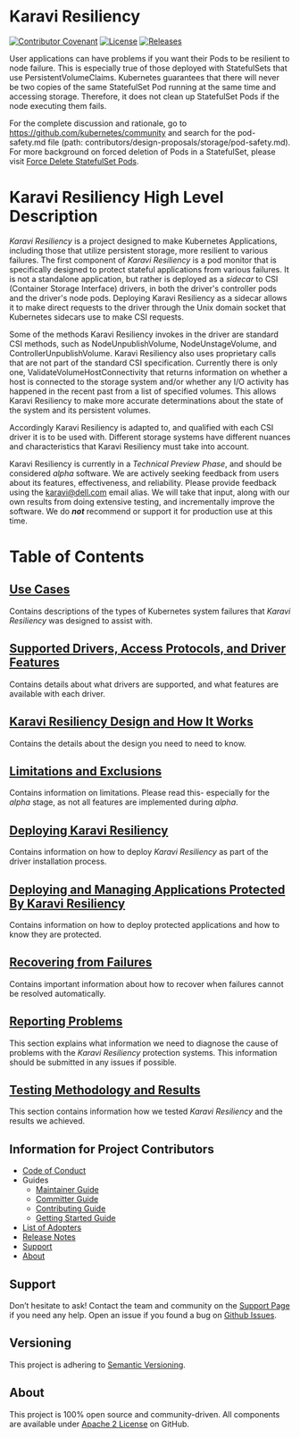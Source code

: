 <!--
Copyright (c) 2021 Dell Inc., or its subsidiaries. All Rights Reserved.

Licensed under the Apache License, Version 2.0 (the "License");
you may not use this file except in compliance with the License.
You may obtain a copy of the License at

    http://www.apache.org/licenses/LICENSE-2.0
-->

# Karavi Resiliency
[![Contributor Covenant](https://img.shields.io/badge/Contributor%20Covenant-v2.0%20adopted-ff69b4.svg)](docs/CODE_OF_CONDUCT.md)
[![License](https://img.shields.io/badge/License-Apache%202.0-blue.svg)](https://www.apache.org/licenses/LICENSE-2.0)
[![Releases](https://img.shields.io/badge/Releases-green.svg)](https://github.com/dell/karavi-resiliency/releases)

User applications can have problems if you want their Pods to be resilient to node failure. This is especially true of those deployed with StatefulSets that use PersistentVolumeClaims. Kubernetes guarantees that there will never be two copies of the same StatefulSet Pod running at the same time and accessing storage. Therefore, it does not clean up StatefulSet Pods if the node executing them fails.
 
For the complete discussion and rationale, go to https://github.com/kubernetes/community and search for the pod-safety.md file (path: contributors/design-proposals/storage/pod-safety.md).
For more background on forced deletion of Pods in a StatefulSet, please visit [Force Delete StatefulSet Pods](https://kubernetes.io/docs/tasks/run-application/force-delete-stateful-set-pod/#:~:text=In%20normal%20operation%20of%20a,1%20are%20alive%20and%20ready).

# Karavi Resiliency High Level Description

_Karavi Resiliency_ is a project designed to make Kubernetes Applications, including those that utilize persistent storage, more resilient to various failures. The first component of _Karavi Resiliency_ is a pod monitor that is specifically designed to protect stateful applications from various failures. It is not a standalone application, but rather is deployed as a _sidecar_ to CSI (Container Storage Interface) drivers, in both the driver's controller pods and the driver's node pods. Deploying Karavi Resiliency as a sidecar allows it to make direct requests to the driver through the Unix domain socket that Kubernetes sidecars use to make CSI requests.

Some of the methods Karavi Resiliency invokes in the driver are standard CSI methods, such as NodeUnpublishVolume, NodeUnstageVolume, and ControllerUnpublishVolume. Karavi Resiliency also uses proprietary calls that are not part of the standard CSI specification. Currently there is only one, ValidateVolumeHostConnectivity that returns information on whether a host is connected to the storage system and/or whether any I/O activity has happened in the recent past from a list of specified volumes. This allows Karavi Resiliency to make more accurate determinations about the state of the system and its persistent volumes.

Accordingly Karavi Resiliency is adapted to, and qualified with each CSI driver it is to be used with. Different storage systems have different nuances and characteristics that Karavi Resiliency must take into account.

Karavi Resiliency is currently in a _Technical Preview Phase_, and should be considered _alpha_ software. We are actively seeking feedback from users about its features, effectiveness, and reliability. Please provide feedback using the karavi@dell.com email alias. We will take that input, along with our own results from doing extensive testing, and incrementally improve the software. We do ***not*** recommend or support it for production use at this time.

# Table of Contents

## [Use Cases](docs/USE_CASES.md) 
Contains descriptions of the types of Kubernetes system failures that _Karavi Resiliency_ was designed to assist with. 

## [Supported Drivers, Access Protocols, and Driver Features](docs/SUPPORTED_DRIVERS.md)
Contains details about what drivers are supported, and what features are available with each driver.

## [Karavi Resiliency Design and How It Works](docs/DESIGN.md)
Contains the details about the design you need to need to know. 

## [Limitations and Exclusions](docs/LIMITATIONS.md)
Contains information on limitations. Please read this- especially for the _alpha_ stage, as not all features are implemented during _alpha_.

## [Deploying Karavi Resiliency](docs/DEPLOYING.md)
Contains information on how to deploy _Karavi Resiliency_ as part of the driver installation process.

## [Deploying and Managing Applications Protected By Karavi Resiliency](docs/APPLICATIONS.md)
Contains information on how to deploy protected applications and how to know they are protected.

## [Recovering from Failures](docs/RECOVERY.md)
Contains important information about how to recover when failures cannot be resolved automatically.

## [Reporting Problems](docs/PROBLEMS.md)
This section explains what information we need to diagnose the cause of problems with the _Karavi Resiliency_ protection systems. This information should be submitted in any issues if possible.

## [Testing Methodology and Results](docs/TESTING.md)
This section contains information how we tested _Karavi Resiliency_ and the results we achieved.

## Information for Project Contributors
- [Code of Conduct](./docs/CODE_OF_CONDUCT.md)
- Guides
    - [Maintainer Guide](./docs/MAINTAINER_GUIDE.md)
    - [Committer Guide](./docs/COMMITTER_GUIDE.md)
    - [Contributing Guide](./docs/CONTRIBUTING.md)
    - [Getting Started Guide](./docs/GETTING_STARTED_GUIDE.md)
- [List of Adopters](./ADOPTERS.md)
- [Release Notes](./docs/RELEASE_NOTES.md)
- [Support](#support)
- [About](#about)

## Support

Don’t hesitate to ask! Contact the team and community on the [Support Page](./docs/SUPPORT.md) if you need any help.
Open an issue if you found a bug on [Github Issues](https://github.com/dell/karavi-resiliency/issues).

## Versioning

This project is adhering to [Semantic Versioning](https://semver.org/).

## About

This project is 100% open source and community-driven. All components are available
under [Apache 2 License](https://www.apache.org/licenses/LICENSE-2.0.html) on
GitHub.
